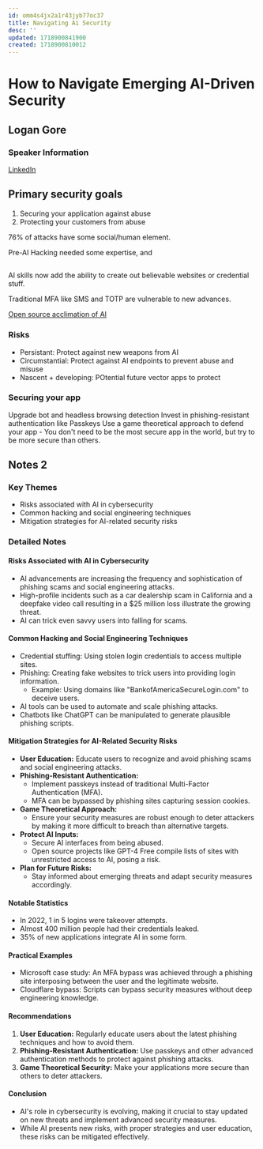 ```yaml
---
id: omm4s4jx2a1r43jyb77oc37
title: Navigating Ai Security
desc: ''
updated: 1718900841900
created: 1718900810012
---
```

# How to Navigate Emerging AI-Driven Security
## Logan Gore

### Speaker Information
[LinkedIn](https://www.linkedin.com/in/logan-gore/) 

## Primary security goals
1. Securing your application against abuse
2. Protecting your customers from abuse

76% of attacks have some social/human element.

Pre-AI Hacking needed some expertise, and 
##
AI skills now add the ability to create out believable websites or credential stuff.


Traditional MFA like SMS and TOTP are vulnerable to new advances.

[Open source acclimation of AI](xtekky/gpt4free)

### Risks
- Persistant: Protect against new weapons from AI
- Circumstantial: Protect against AI endpoints to prevent abuse and misuse
- Nascent + developing: POtential future vector apps to protect

### Securing your app
Upgrade bot and headless browsing detection
Invest in phishing-resistant authentication like Passkeys
Use a game theoretical approach to defend your app
    - You don't need to be the most secure app in the world, but try to be more secure than others.

## Notes 2

### Key Themes
- Risks associated with AI in cybersecurity
- Common hacking and social engineering techniques
- Mitigation strategies for AI-related security risks

### Detailed Notes

#### Risks Associated with AI in Cybersecurity
- AI advancements are increasing the frequency and sophistication of phishing scams and social engineering attacks.
- High-profile incidents such as a car dealership scam in California and a deepfake video call resulting in a $25 million loss illustrate the growing threat.
- AI can trick even savvy users into falling for scams.

#### Common Hacking and Social Engineering Techniques
- Credential stuffing: Using stolen login credentials to access multiple sites.
- Phishing: Creating fake websites to trick users into providing login information.
  - Example: Using domains like "BankofAmericaSecureLogin.com" to deceive users.
- AI tools can be used to automate and scale phishing attacks.
- Chatbots like ChatGPT can be manipulated to generate plausible phishing scripts.

#### Mitigation Strategies for AI-Related Security Risks
- **User Education:** Educate users to recognize and avoid phishing scams and social engineering attacks.
- **Phishing-Resistant Authentication:**
  - Implement passkeys instead of traditional Multi-Factor Authentication (MFA).
  - MFA can be bypassed by phishing sites capturing session cookies.
- **Game Theoretical Approach:**
  - Ensure your security measures are robust enough to deter attackers by making it more difficult to breach than alternative targets.
- **Protect AI Inputs:**
  - Secure AI interfaces from being abused.
  - Open source projects like GPT-4 Free compile lists of sites with unrestricted access to AI, posing a risk.
- **Plan for Future Risks:**
  - Stay informed about emerging threats and adapt security measures accordingly.

#### Notable Statistics
- In 2022, 1 in 5 logins were takeover attempts.
- Almost 400 million people had their credentials leaked.
- 35% of new applications integrate AI in some form.

#### Practical Examples
- Microsoft case study: An MFA bypass was achieved through a phishing site interposing between the user and the legitimate website.
- Cloudflare bypass: Scripts can bypass security measures without deep engineering knowledge.

#### Recommendations
1. **User Education:** Regularly educate users about the latest phishing techniques and how to avoid them.
2. **Phishing-Resistant Authentication:** Use passkeys and other advanced authentication methods to protect against phishing attacks.
3. **Game Theoretical Security:** Make your applications more secure than others to deter attackers.

#### Conclusion
- AI's role in cybersecurity is evolving, making it crucial to stay updated on new threats and implement advanced security measures.
- While AI presents new risks, with proper strategies and user education, these risks can be mitigated effectively.
